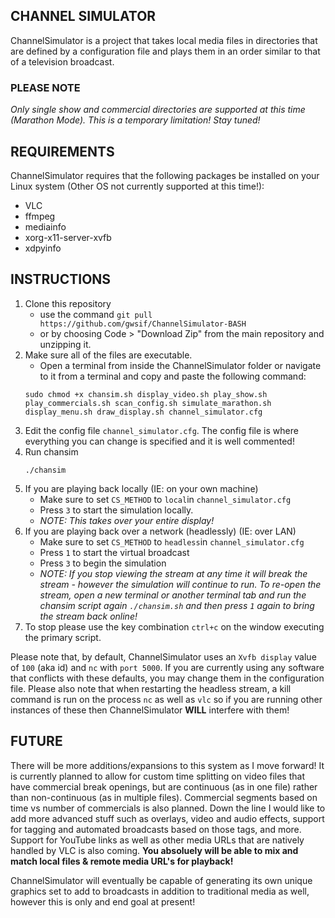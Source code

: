 ## CHANNEL SIMULATOR                                                                                               
ChannelSimulator is a project that takes local media files in directories that are defined by a configuration file and plays them
in an order similar to that of a television broadcast. 

### PLEASE NOTE  
*Only single show and commercial directories are supported at this time (Marathon Mode). This is a temporary limitation! Stay tuned!*

## REQUIREMENTS
ChannelSimulator requires that the following packages be installed on your Linux system (Other OS not currently supported at this time!):
- VLC
- ffmpeg
- mediainfo
- xorg-x11-server-xvfb
- xdpyinfo

## INSTRUCTIONS
1. Clone this repository
   - use the command `git pull https://github.com/gwsif/ChannelSimulator-BASH`
   - or by choosing Code > "Download Zip" from the main repository and unzipping it.
2. Make sure all of the files are executable.
   - Open a terminal from inside the ChannelSimulator folder or navigate to it from a terminal and copy and paste the following command:
   ```
   sudo chmod +x chansim.sh display_video.sh play_show.sh play_commercials.sh scan_config.sh simulate_marathon.sh display_menu.sh draw_display.sh channel_simulator.cfg
   ```
3. Edit the config file `channel_simulator.cfg`. The config file is where everything you can change is specified and it is well commented! 
4. Run chansim
   ```
   ./chansim
   ```
5. If you are playing back locally (IE: on your own machine) 
   - Make sure to set `CS_METHOD` to `local`in `channel_simulator.cfg`
   - Press `3` to start the simulation locally. 
   - *NOTE: This takes over your entire display!*
6. If you are playing back over a network (headlessly) (IE: over LAN)
   - Make sure to set `CS_METHOD` to `headless`in `channel_simulator.cfg`
   - Press `1` to start the virtual broadcast 
   - Press `3` to begin the simulation
   - *NOTE: If you stop viewing the stream at any time it will break the stream - however the simulation will continue to run. To re-open the stream, open a new terminal or another terminal tab and run the chansim script again `./chansim.sh` and then press `1` again to bring the stream back online!*
7. To stop please use the key combination `ctrl+c` on the window executing the primary script.

Please note that, by default, ChannelSimulator uses an `Xvfb display` value of `100` (aka id) and `nc` with `port 5000`. If you are currently using any software that conflicts with these defaults, you may change them in the configuration file. Please also note that when restarting the headless stream, a kill command is run on the process `nc` as well as `vlc` so if you are running other instances of these then ChannelSimulator **WILL** interfere with them!

## FUTURE
There will be more additions/expansions to this system as I move forward! It is currently planned to allow for custom time splitting on video files that have commercial break openings, but are continuous (as in one file) rather than non-continuous (as in multiple files). Commercial segments based on time vs number of commercials is also planned. Down the line I would like to add more advanced stuff such as overlays, video and audio effects, support for tagging and automated broadcasts based on those tags, and more. Support for YouTube links as well as other media URLs that are natively handled by VLC is also coming. **You absoluely will be able to mix and match local files & remote media URL's for playback!**

ChannelSimulator will eventually be capable of generating its own unique graphics set to add to broadcasts in addition to traditional media as well, however this is only and end goal at present!

